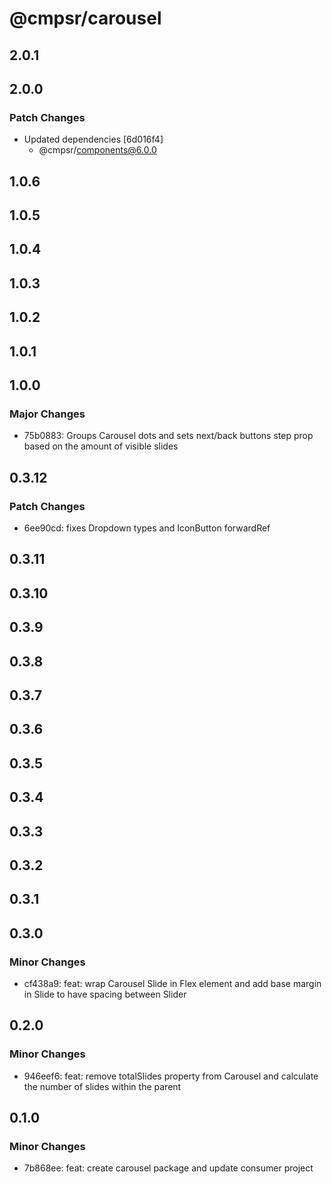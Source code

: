 # @cmpsr/carousel

## 2.0.1

## 2.0.0

### Patch Changes

- Updated dependencies [6d016f4]
  - @cmpsr/components@6.0.0

## 1.0.6

## 1.0.5

## 1.0.4

## 1.0.3

## 1.0.2

## 1.0.1

## 1.0.0

### Major Changes

- 75b0883: Groups Carousel dots and sets next/back buttons step prop based on the amount of visible slides

## 0.3.12

### Patch Changes

- 6ee90cd: fixes Dropdown types and IconButton forwardRef

## 0.3.11

## 0.3.10

## 0.3.9

## 0.3.8

## 0.3.7

## 0.3.6

## 0.3.5

## 0.3.4

## 0.3.3

## 0.3.2

## 0.3.1

## 0.3.0

### Minor Changes

- cf438a9: feat: wrap Carousel Slide in Flex element and add base margin in Slide to have spacing between Slider

## 0.2.0

### Minor Changes

- 946eef6: feat: remove totalSlides property from Carousel and calculate the number of slides within the parent

## 0.1.0

### Minor Changes

- 7b868ee: feat: create carousel package and update consumer project
